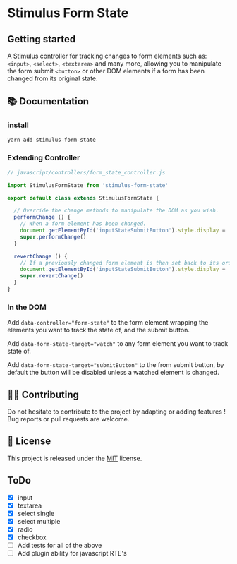 # Stimulus Form State

## Getting started

A Stimulus controller for tracking changes to form elements such as: `<input>`, `<select>`, `<textarea>` and many more,
allowing you to manipulate the form submit `<button>` or other DOM elements if a form has been changed from its original state.

## 📚 Documentation

### install
```bash
yarn add stimulus-form-state
```

### Extending Controller
```javascript
// javascript/controllers/form_state_controller.js

import StimulusFormState from 'stimulus-form-state'

export default class extends StimulusFormState {

  // Override the change methods to manipulate the DOM as you wish.
  performChange () {
    // When a form element has been changed.
    document.getElementById('inputStateSubmitButton').style.display = 'inline'
    super.performChange()
  }

  revertChange () {
    // If a previously changed form element is then set back to its original state.
    document.getElementById('inputStateSubmitButton').style.display = 'none'
    super.revertChange()
  }
}

```

### In the DOM

Add `data-controller="form-state"` to the form element wrapping the elements you want to track the state of, and the submit button.

Add `data-form-state-target="watch"` to any form element you want to track state of.

Add `data-form-state-target="submitButton"` to the from submit button, by default the button will be disabled unless a watched element is changed.


## 👷‍♂️ Contributing

Do not hesitate to contribute to the project by adapting or adding features ! Bug reports or pull requests are welcome.

## 📝 License

This project is released under the [MIT](http://opensource.org/licenses/MIT) license.

## ToDo

- [x] input
- [x] textarea
- [x] select single
- [x] select multiple
- [x] radio
- [x] checkbox
- [ ] Add tests for all of the above
- [ ] Add plugin ability for javascript RTE's
